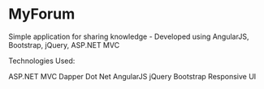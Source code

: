 MyForum
=======

Simple application for sharing knowledge - Developed using AngularJS, Bootstrap, jQuery, ASP.NET MVC


Technologies Used:

ASP.NET MVC
Dapper Dot Net
AngularJS
jQuery
Bootstrap
Responsive UI
